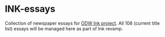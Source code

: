 # INK-essays
Collection of newspaper essays for [ODW Ink project](http://ink.scholarsportal.info). All 108 (current title list) essays will be managed here as part of Ink revamp.
